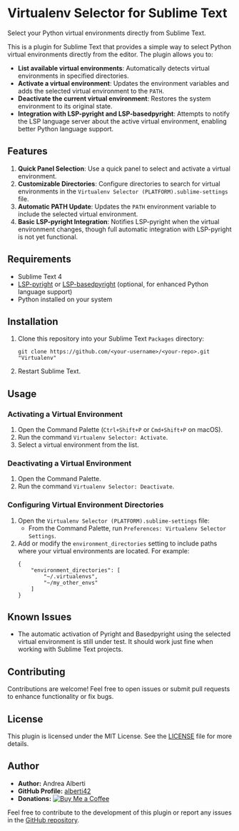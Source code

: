 Virtualenv Selector for Sublime Text
====================================

Select your Python virtual environments directly from Sublime Text.

This is a plugin for Sublime Text that provides a simple way to select Python virtual environments directly from the editor. The plugin allows you to:

- **List available virtual environments**: Automatically detects virtual environments in specified directories.
- **Activate a virtual environment**: Updates the environment variables and adds the selected virtual environment to the `PATH`.
- **Deactivate the current virtual environment**: Restores the system environment to its original state.
- **Integration with LSP-pyright and LSP-basedpyright**: Attempts to notify the LSP language server about the active virtual environment, enabling better Python language support.

## Features

1. **Quick Panel Selection**: Use a quick panel to select and activate a virtual environment.
2. **Customizable Directories**: Configure directories to search for virtual environments in the `Virtualenv Selector (PLATFORM).sublime-settings` file.
3. **Automatic PATH Update**: Updates the `PATH` environment variable to include the selected virtual environment.
4. **Basic LSP-pyright Integration**: Notifies LSP-pyright when the virtual environment changes, though full automatic integration with LSP-pyright is not yet functional.

## Requirements

- Sublime Text 4
- [LSP-pyright](https://github.com/sublimelsp/LSP-pyright) or [LSP-basedpyright](https://github.com/sublimelsp/LSP-basedpyright) (optional, for enhanced Python language support) 
- Python installed on your system

## Installation

1. Clone this repository into your Sublime Text `Packages` directory:
   ```
   git clone https://github.com/<your-username>/<your-repo>.git "Virtualenv"
   ```
2. Restart Sublime Text.

## Usage

### Activating a Virtual Environment

1. Open the Command Palette (`Ctrl+Shift+P` or `Cmd+Shift+P` on macOS).
2. Run the command `Virtualenv Selector: Activate`.
3. Select a virtual environment from the list.

### Deactivating a Virtual Environment

1. Open the Command Palette.
2. Run the command `Virtualenv Selector: Deactivate`.

### Configuring Virtual Environment Directories

1. Open the `Virtualenv Selector (PLATFORM).sublime-settings` file:
   - From the Command Palette, run `Preferences: Virtualenv Selector Settings`.
2. Add or modify the `environment_directories` setting to include paths where your virtual environments are located. For example:
   ```
   {
       "environment_directories": [
           "~/.virtualenvs",
           "~/my_other_envs"
       ]
   }
   ```

## Known Issues

- The automatic activation of Pyright and Basedpyright using the selected virtual environment is still under test. It should work just fine when working with Sublime Text projects.

## Contributing

Contributions are welcome! Feel free to open issues or submit pull requests to enhance functionality or fix bugs.

## License

This plugin is licensed under the MIT License. See the [LICENSE](LICENSE) file for more details.

## Author
- **Author:** Andrea Alberti
- **GitHub Profile:** [alberti42](https://github.com/alberti42)
- **Donations:** [![Buy Me a Coffee](https://img.shields.io/badge/Donate-Buy%20Me%20a%20Coffee-orange)](https://buymeacoffee.com/alberti)

Feel free to contribute to the development of this plugin or report any issues in the [GitHub repository](https://github.com/alberti42/sublime-virtualenv/issues).
